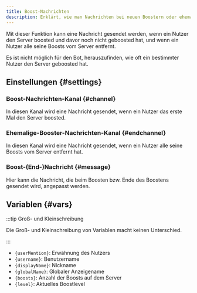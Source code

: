```yaml
---
title: Boost-Nachrichten
description: Erklärt, wie man Nachrichten bei neuen Boostern oder ehemaligen Boostern senden kann.
---
```


Mit dieser Funktion kann eine Nachricht gesendet werden, wenn ein Nutzer den Server boosted und davor noch nicht geboosted hat, und wenn ein Nutzer alle seine Boosts vom Server entfernt.

Es ist nicht möglich für den Bot, herauszufinden, wie oft ein bestimmter Nutzer den Server geboosted hat.

## Einstellungen {#settings}

### Boost-Nachrichten-Kanal {#channel}

In diesen Kanal wird eine Nachricht gesendet, wenn ein Nutzer das erste Mal den Server boosted.

### Ehemalige-Booster-Nachrichten-Kanal {#endchannel}

In diesen Kanal wird eine Nachricht gesendet, wenn ein Nutzer alle seine Boosts vom Server entfernt hat.

### Boost-(End-)Nachricht {#message}

Hier kann die Nachricht, die beim Boosten bzw. Ende des Boostens gesendet wird, angepasst werden.

## Variablen {#vars}

:::tip Groß- und Kleinschreibung

Die Groß- und Kleinschreibung von Variablen macht keinen Unterschied.

:::

- `{userMention}`: Erwähnung des Nutzers
- `{username}`: Benutzername
- `{displayName}`: Nickname
- `{globalName}`: Globaler Anzeigename
- `{boosts}`: Anzahl der Boosts auf dem Server
- `{level}`: Aktuelles Boostlevel
